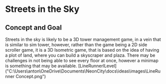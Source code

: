 # Streets in the Sky #

## Concept and Goal ##
Streets in the sky is likely to be a 3D tower management game, in a vein that is similar to sim tower, however, rather than the game being a 2D side scroller game, it is a 3D Isometric game, that is based on the idea of having a plot of land, where you can build a skyscraper and plaza. There may be challenges in not being able to see every floor at once, however a minimap is something that may be available. 
[LineRunnerlLevel]("C:\Users\anton\OneDrive\Documents\NeonCity\docs\ideas\images\LineRunner Concept.png")
